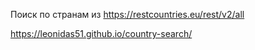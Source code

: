 Поиск по странам из https://restcountries.eu/rest/v2/all

https://leonidas51.github.io/country-search/
